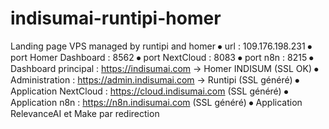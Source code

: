 # indisumai-runtipi-homer
Landing page VPS managed by runtipi and homer
⦁	url : 109.176.198.231
⦁	port Homer Dashboard : 8562
⦁	port NextCloud : 8083
⦁	port n8n : 8215
⦁	Dashboard principal : https://indisumai.com  -> Homer INDISUM (SSL OK)
⦁	Administration : https://admin.indisumai.com -> Runtipi (SSL généré)
⦁	Application NextCloud : https://cloud.indisumai.com (SSL généré)
⦁	Application n8n : https://n8n.indisumai.com (SSL généré)
⦁	Application RelevanceAI et Make par redirection
